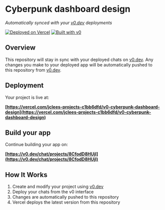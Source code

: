 # Cyberpunk dashboard design

*Automatically synced with your [v0.dev](https://v0.dev) deployments*

[![Deployed on Vercel](https://img.shields.io/badge/Deployed%20on-Vercel-black?style=for-the-badge&logo=vercel)](https://vercel.com/jclees-projects-c1bb6dfd/v0-cyberpunk-dashboard-design)
[![Built with v0](https://img.shields.io/badge/Built%20with-v0.dev-black?style=for-the-badge)](https://v0.dev/chat/projects/8CfodD8HUjl)

## Overview

This repository will stay in sync with your deployed chats on [v0.dev](https://v0.dev).
Any changes you make to your deployed app will be automatically pushed to this repository from [v0.dev](https://v0.dev).

## Deployment

Your project is live at:

**[https://vercel.com/jclees-projects-c1bb6dfd/v0-cyberpunk-dashboard-design](https://vercel.com/jclees-projects-c1bb6dfd/v0-cyberpunk-dashboard-design)**

## Build your app

Continue building your app on:

**[https://v0.dev/chat/projects/8CfodD8HUjl](https://v0.dev/chat/projects/8CfodD8HUjl)**

## How It Works

1. Create and modify your project using [v0.dev](https://v0.dev)
2. Deploy your chats from the v0 interface
3. Changes are automatically pushed to this repository
4. Vercel deploys the latest version from this repository